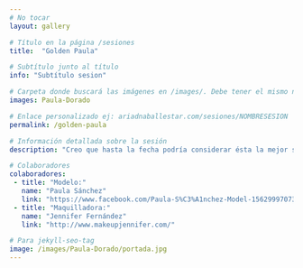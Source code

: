 ```yaml
---
# No tocar
layout: gallery

# Título en la página /sesiones
title:  "Golden Paula"

# Subtítulo junto al título 
info: "Subtítulo sesion"

# Carpeta donde buscará las imágenes en /images/. Debe tener el mismo nombre y sin espacios
images: Paula-Dorado

# Enlace personalizado ej: ariadnaballestar.com/sesiones/NOMBRESESION
permalink: /golden-paula

# Información detallada sobre la sesión
description: "Creo que hasta la fecha podría considerar ésta la mejor sesión que he hecho. El trabajo de maquillaje que hubo ántes de hacer las fotos valió la pena y Paula siempre sabe cómo posicionarse para dar buenas fotos. Estoy contentísima con esta sesión y con muchas ganas de hacer más con maquillajes fantasía."

# Colaboradores
colaboradores:
 - title: "Modelo:"
   name: "Paula Sánchez"
   link: "https://www.facebook.com/Paula-S%C3%A1nchez-Model-1562999707304246/?fref=ts"
 - title: "Maquilladora:"
   name: "Jennifer Fernández"
   link: "http://www.makeupjennifer.com/"

# Para jekyll-seo-tag
image: /images/Paula-Dorado/portada.jpg
---
```

